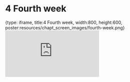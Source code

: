 # 4 Fourth week
 
{type: iframe, title:4 Fourth week, width:800, height:600, poster:resources/chapt_screen_images/fourth-week.png}
![](https://b7m.github.io/Developing-Data-Products/no_toc/fourth-week.html)
 

 

